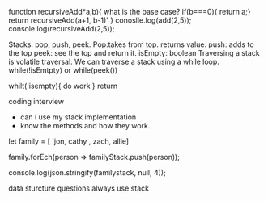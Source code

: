 function recursiveAdd*a,b){
    what is the base case?
    if(b===0){ return a;}
    return recursiveAdd(a+1, b-1)'
}
conoslle.log(add(2,5));
console.log(recursiveAdd(2,5));


Stacks: pop, push, peek.
Pop:takes from top. returns value.
push: adds to the top
peek: see the top and return it.
isEmpty: boolean
Traversing a stack is volatile traversal. 
We can traverse a stack using a while loop. while(!isEmtpty) or while(peek())

whilt(!isempty){
    do work
}
return

coding interview
- can i use my stack implementation
- know the methods and how they work. 

let family = [ 'jon, cathy , zach, allie]

family.forEch(person => familyStack.push(person));

console.log(json.stringify(familystack, null, 4));

data sturcture questions always use stack